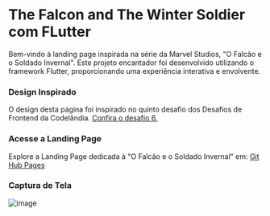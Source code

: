 # The Falcon and The Winter Soldier com FLutter
Bem-vindo à landing page inspirada na série da Marvel Studios, "O Falcão e o Soldado Invernal". Este projeto encantador foi desenvolvido utilizando o framework Flutter, proporcionando uma experiência interativa e envolvente.

### Design Inspirado
O design desta página foi inspirado no quinto desafio dos Desafios de Frontend da Codelândia. <a href="https://www.figma.com/file/Yb9IBH56g7T1hdIyZ3BMNO/Desafios---Codel%C3%A2ndia?type=design&node-id=0-1&mode=design&t=3G9vLeb7fWTcPcT1-0" target="_blank"> Confira o desafio 6.</a>

### Acesse a Landing Page
Explore a Landing Page dedicada à "O Falcão e o Soldado Invernal" em: <a href="https://isabelafagundes.github.io/a-viagem-de-chihiro-com-FLUTTER/" target="_blank"> Git Hub Pages</a>

### Captura de Tela
![image](https://github.com/isabelafagundes/landing-page-tftws-com-FLUTTER/assets/104397121/f481d63d-5248-421e-97c0-1d64efc3aae6)




